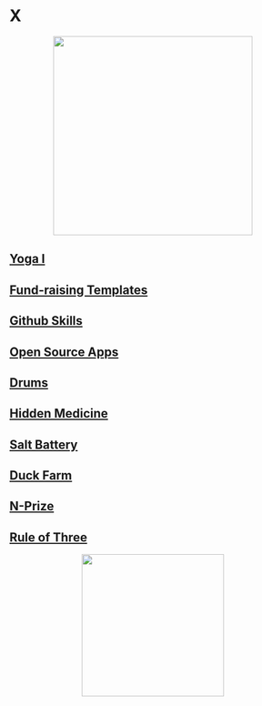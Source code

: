 <h1 "align="center"> 
  X
</h1>
<p align="center">
  <img height="350" width="350"  src="https://i.imgur.com/rw9rqgd.jpeg">
  </p>

## [Yoga I](https://www.youtube.com/playlist?list=PLlOx95m4hh_8x7HAhzzRPj_7_QdszZ3Fp)

## [Fund-raising Templates](https://github.com/Microflow/X/blob/main/X2/FundraisingTemplates.md)

## [Github Skills](https://www.youtube.com/playlist?list=PLlOx95m4hh_84EOOdJeBLR1XM4MXICnB8)

## [Open Source Apps](https://codepen.io/collection/GoZjQW)

## [Drums](https://www.youtube.com/playlist?list=PLlOx95m4hh__VQy-PTkFvafMyAl1jom42) 

## [Hidden Medicine](https://www.youtube.com/watch?v=OcGulhnZDzM)

## [Salt Battery](https://github.com/Microflow/Salt-Water-Battery)

## [Duck Farm](https://www.indiegogo.com/projects/help-save-the-uk-s-only-organic-duck-egg-farm#/)

## [N-Prize](https://codepen.io/Teeke/pen/rNvrgYy)

## [Rule of Three](https://www.youtube.com/playlist?list=PLlOx95m4hh_-hooR3te9WUd_teeTHdKE3)


<p align="center">
  <img height="250" src="https://media.giphy.com/media/4YA8V9GRHQFnLqShp4/giphy.gif">
  </p>

